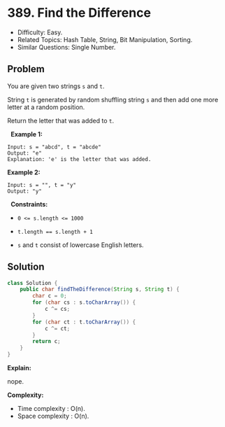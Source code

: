 # 389. Find the Difference

- Difficulty: Easy.
- Related Topics: Hash Table, String, Bit Manipulation, Sorting.
- Similar Questions: Single Number.

## Problem

You are given two strings ```s``` and ```t```.

String ```t``` is generated by random shuffling string ```s``` and then add one more letter at a random position.

Return the letter that was added to ```t```.

 
**Example 1:**

```
Input: s = "abcd", t = "abcde"
Output: "e"
Explanation: 'e' is the letter that was added.
```

**Example 2:**

```
Input: s = "", t = "y"
Output: "y"
```

 
**Constraints:**


	
- ```0 <= s.length <= 1000```
	
- ```t.length == s.length + 1```
	
- ```s``` and ```t``` consist of lowercase English letters.



## Solution

```java
class Solution {
    public char findTheDifference(String s, String t) {
        char c = 0;
        for (char cs : s.toCharArray()) {
            c ^= cs;
        }
        for (char ct : t.toCharArray()) {
            c ^= ct;
        }
        return c;
    }
}
```

**Explain:**

nope.

**Complexity:**

* Time complexity : O(n).
* Space complexity : O(n).
